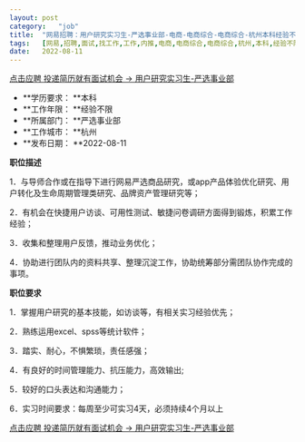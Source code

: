 ```yaml
---
layout:	post
category:	"job"
title:	"网易招聘：用户研究实习生-严选事业部-电商-电商综合-电商综合-杭州本科经验不限"
tags:	[网易,招聘,面试,找工作,工作,内推,电商,电商综合,电商综合,杭州,本科,经验不限]
date:	2022-08-11
---
```


[点击应聘 投递简历就有面试机会 ->  用户研究实习生-严选事业部](http://mobile.bole.netease.com/bole/boleDetail?id=42262&employeeId=346f03c3cda5f04c&key=all)



- **学历要求： **本科
- **工作年限： **经验不限
- **所属部门： **严选事业部
- **工作城市： **杭州
- **发布日期： **2022-08-11



**职位描述**

1．与导师合作或在指导下进行网易严选商品研究，或app产品体验优化研究、用户转化及生命周期管理类研究、品牌资产管理研究等；

2．有机会在快捷用户访谈、可用性测试、敏捷问卷调研方面得到锻炼，积累工作经验；

3．收集和整理用户反馈，推动业务优化；

4．协助进行团队内的资料共享、整理沉淀工作，协助统筹部分需团队协作完成的事项。



**职位要求**

1．掌握用户研究的基本技能，如访谈等，有相关实习经验优先；

2．熟练运用excel、spss等统计软件；

3．踏实、耐心，不惧繁琐，责任感强；

4．有良好的时间管理能力、抗压能力，高效输出;

5．较好的口头表达和沟通能力；

6．实习时间要求：每周至少可实习4天，必须持续4个月以上



[点击应聘 投递简历就有面试机会 ->  用户研究实习生-严选事业部](http://mobile.bole.netease.com/bole/boleDetail?id=42262&employeeId=346f03c3cda5f04c&key=all)